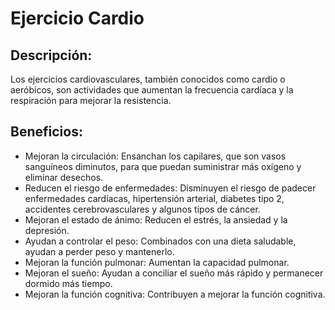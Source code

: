 # Ejercicio Cardio

## Descripción:
Los ejercicios cardiovasculares, también conocidos como cardio o aeróbicos, son actividades que aumentan la frecuencia cardíaca y la respiración para mejorar la resistencia. 

## Beneficios: 
- Mejoran la circulación: Ensanchan los capilares, que son vasos sanguíneos diminutos, para que puedan suministrar más oxígeno y eliminar desechos. 
- Reducen el riesgo de enfermedades: Disminuyen el riesgo de padecer enfermedades cardíacas, hipertensión arterial, diabetes tipo 2, accidentes cerebrovasculares y algunos tipos de cáncer. 
- Mejoran el estado de ánimo: Reducen el estrés, la ansiedad y la depresión. 
- Ayudan a controlar el peso: Combinados con una dieta saludable, ayudan a perder peso y mantenerlo. 
- Mejoran la función pulmonar: Aumentan la capacidad pulmonar. 
- Mejoran el sueño: Ayudan a conciliar el sueño más rápido y permanecer dormido más tiempo. 
- Mejoran la función cognitiva: Contribuyen a mejorar la función cognitiva.